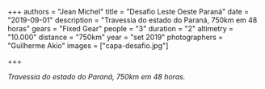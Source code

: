 +++
authors = "Jean Michel"
title = "Desafio Leste Oeste Paraná"
date = "2019-09-01"
description = "Travessia do estado do Paraná, 750km em 48 horas"
gears = "Fixed Gear"
people = "3"
duration = "2"
altimetry = "10.000"
distance = "750km"
year = "set 2019"
photographers = "Guilherme Akio"
images = ["capa-desafio.jpg"]

+++

_Travessia do estado do Paraná, 750km em 48 horas._

<!--more-->
